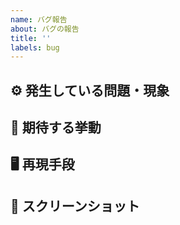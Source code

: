 ```yaml
---
name: バグ報告
about: バグの報告
title: ''
labels: bug
---
```


## ⚙ 発生している問題・現象

## 🔨 期待する挙動

## 🖥 再現手段

## 📸 スクリーンショット
